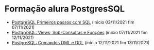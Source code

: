 # Formação alura PostgresSQL

* [PostgreSQL Primeiros passos com SQL](https://github.com/HenriqueCCdA/AluraFormacaoPostgreSQL/tree/master/PostgreSQL_primeiros_passos_com_SQL) (inicio 03/11/2021 fim 07/11/2021)
* [PostgreSQL: Views, Sub-Consultas e Funções](https://github.com/HenriqueCCdA/AluraFormacaoPostgreSQL/tree/master/PostgreSQL_Views_Sub_Consultas_e_Funcoes) (inicio 07/11/2021 fim 12/11/2021)
* [PostgreSQL: Comandos DML e DDL](https://github.com/HenriqueCCdA/AluraFormacaoPostgreSQL/tree/master/PostgreSQL_comandos_dml_e_ddl) (inicio 12/11/2021 fim 13/11/2021) 
